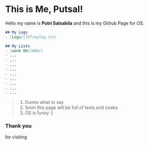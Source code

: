 # This is Me, Putsal!
Hello my name is **Putri Salsabila** and this is my Github Page for OS.

```markdown
## My Logs
- [Logs](TXT/mylog.txt)
```

```markdown
## My Lists
- [week 00](W00/)
- ...
- ...
- ...
- ...
- ...
- ...
- ...
- ...
- ...
```

> 1. Dunno what to say
> 2. Soon this page will be full of texts and codes
> 3. OS is funny :)

### Thank you
for visiting
